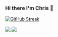 ### Hi there I'm Chris 👋

<!--
**mayinx/mayinx** is a ✨ _special_ ✨ repository because its `README.md` (this file) appears on your GitHub profile.

Here are some ideas to get you started:

- 🔭 I’m currently working on ...
- 🌱 I’m currently learning ...
- 👯 I’m looking to collaborate on ...
- 🤔 I’m looking for help with ...
- 💬 Ask me about ...
- 📫 How to reach me: ...
- 😄 Pronouns: ...
- ⚡ Fun fact: ...
-->

[![GitHub Streak](http://github-readme-streak-stats.herokuapp.com?user=mayinx&date_format=M%20j%5B%2C%20Y%5D)](https://git.io/streak-stats)

<!-- TODO: Play with themes here: dark, radical, merko, gruvbox, tokyonight, onedark, cobalt, synthwave, highcontrast, dracula -->
<a href="https://github.com/anuraghazra/github-readme-stats">
  <img align="center" src="https://github-readme-stats.vercel.app/api?username=mayinx&count_private=true&include_all_commits=true&hide=contribs&show_icons=true&theme=cobalt" />  
</a>
<a href="https://github.com/anuraghazra/github-readme-stats">
  <img align="center" src="https://github-readme-stats.vercel.app/api/top-langs/?username=mayinx&langs_count=10&&layout=compact&count_private=true&include_all_commits=true&theme=cobalt" />
</a>
